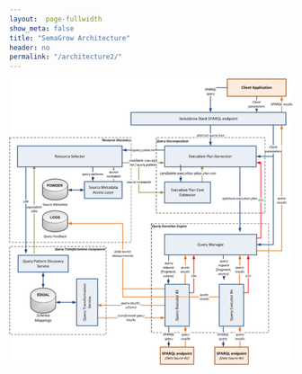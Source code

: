 ```yaml
---
layout:  page-fullwidth
show_meta: false
title: "SemaGrow Architecture"
header: no
permalink: "/architecture2/"
---
```


<img src="../images/architecture-1.png" style="width:auto, height:auto">